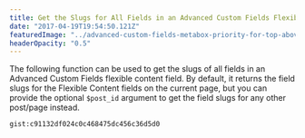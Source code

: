 ```yaml
---
title: Get the Slugs for All Fields in an Advanced Custom Fields Flexible Content Field
date: "2017-04-19T19:54:50.121Z"
featuredImage: "../advanced-custom-fields-metabox-priority-for-top-above-publish/acf.jpg"
headerOpacity: "0.5"
---
```


The following function can be used to get the slugs of all fields in an Advanced Custom Fields flexible content field. By default, it returns the field slugs for the Flexible Content fields on the current page, but you can provide the optional `$post_id` argument to get the field slugs for any other post/page instead.

`gist:c91132df024c0c468475dc456c36d5d0`
